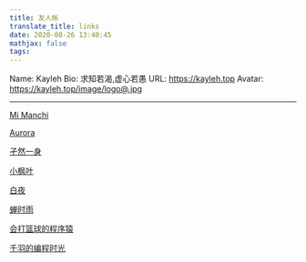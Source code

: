 ```yaml
---
title: 友人帐
translate_title: links
date: 2020-08-26 13:40:45
mathjax: false
tags: 
---
```


Name: Kayleh
Bio: 求知若渴,虚心若愚
URL: https://kayleh.top
Avatar: https://kayleh.top/image/logo@.jpg

---

[Mi Manchi]( http://xudaxianer.cn)

[Aurora]( https://blog.this52.cn/)

[孑然一身](https://zik05.cn/)

[小枫叶](https://www.starlovei.com)

[白夜](https://whitenight999.top/)

[蝉时雨]( https://chanshiyu.com)

[会打篮球的程序猿](https://www.lzhpo.com/)

[千羽的编程时光](http://www.nateshao.cn/)
